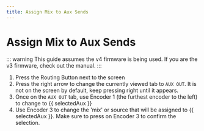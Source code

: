 ```yaml
---
title: Assign Mix to Aux Sends
---
```


<script setup>
// TODO: Get value of Dropdown to update this field
const selectedAux = "your desired aux";
</script>

# Assign Mix to Aux Sends

[//]: # (<label for="aux">Which Aux do you need to work with?</label>)
[//]: # (<select id="aux" name="aux" @change="updateAux&#40;$event&#41;">)
[//]: # (  <option value="1">Aux 1</option>)
[//]: # (  <option value="2">Aux 2</option>)
[//]: # (  <option value="3">Aux 3</option>)
[//]: # (  <option value="4">Aux 4</option>)
[//]: # (  <option value="5">Aux 5</option>)
[//]: # (  <option value="6">Aux 6</option>)
[//]: # (</select>)

::: warning
This guide assumes the v4 firmware is being used. If you are the v3 firmware, check out the manual.
:::

1. Press the Routing Button next to the screen
2. Press the right arrow to change the currently viewed tab to `AUX OUT`. It is not on the screen by default, keep
   pressing right until it appears.
3. Once on the `AUX OUT` tab, use Encoder 1 (the furthest encoder to the left) to change to {{ selectedAux }}
4. Use Encoder 3 to change the 'mix' or source that will be assigned to {{ selectedAux }}. Make sure to press on Encoder 3
   to confirm the selection.
